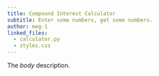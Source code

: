 ```yaml
---
title: Compound Interest Calculator
subtitle: Enter some numbers, get some numbers.
author: meg-1
linked_files: 
  - calculator.py
  - styles.css
---
```

The *body* description.
